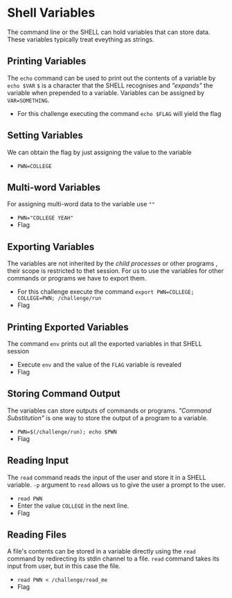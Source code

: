 # **Shell Variables**
The command line or the SHELL can hold variables that can store data. These variables typically treat eveything as strings.

## **Printing Variables**
The `echo` command can be used to print out the contents of a variable by `echo $VAR`
`$` is a character that the SHELL recognises and _"expands"_ the variable when prepended to a variable.
Variables can be assigned by `VAR=SOMETHING`.
- For this challenge executing the command `echo $FLAG` will yield the flag

## **Setting Variables**
We can obtain the flag by just assigning the value to the variable
- `PWN=COLLEGE`

## **Multi-word Variables**
For assigning multi-word data to the variable use `""`
- `PWN="COLLEGE YEAH"`
- Flag

## **Exporting Variables**
The variables are not inherited by the _child processes_ or other programs , their scope is restricted to thet session. For us to use the variables for other commands or programs we have to export them.
- For this challenge execute the command `export PWN=COLLEGE; COLLEGE=PWN; /challenge/run`
- Flag

## **Printing Exported Variables**
The command `env` prints out all the exported variables in that SHELL session
- Execute `env` and the value of the `FLAG` variable is revealed
- Flag

## **Storing Command Output**
The variables can store outputs of commands or programs. _"Command Substitution"_ is one way to store the output of a program to a variable.
- `PWN=$(/challenge/run); echo $PWN`
- Flag

## **Reading Input**
The `read` command reads the input of the user and store it in a SHELL variable.
`-p` argument to `read` allows us to give the user a prompt to the user.

- `read PWN`
- Enter the value `COLLEGE` in the next line.
- Flag

## **Reading Files**
A file's contents can be stored in a variable directly using the `read` command by redirecting its stdin channel to a file. `read` command takes its input from user, but in this case the file.

- `read PWN < /challenge/read_me`
- Flag
